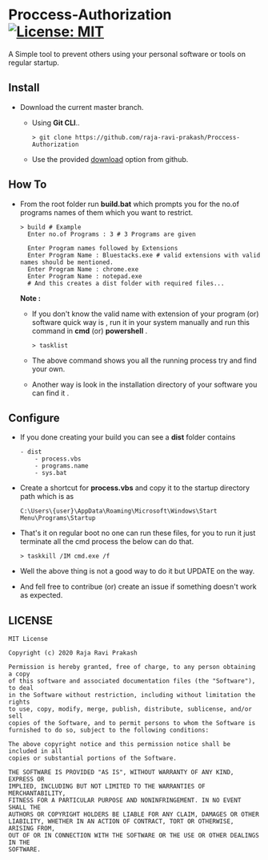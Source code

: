 # Proccess-Authorization [![License: MIT](https://img.shields.io/badge/License-MIT-yellow.svg)](https://opensource.org/licenses/MIT)
A Simple tool to prevent others using your personal software or tools on regular startup.

## Install
- Download the current master branch.

  * Using **Git CLI**..
  
    ```shell
    > git clone https://github.com/raja-ravi-prakash/Proccess-Authorization
    ```
  * Use the provided [download](https://github.com/raja-ravi-prakash/Proccess-Authorization/archive/master.zip) option from github.
  
## How To
  - From the root folder run **build.bat** which prompts you for the no.of programs names of them which you want to restrict.
  
    ```shell
    > build # Example
      Enter no.of Programs : 3 # 3 Programs are given
      
      Enter Program names followed by Extensions
      Enter Program Name : Bluestacks.exe # valid extensions with valid names should be mentioned.
      Enter Program Name : chrome.exe
      Enter Program Name : notepad.exe
      # And this creates a dist folder with required files...
    ```
    **Note :** 
    - If you don't know the valid name with extension of your program (or) software quick way is , run it in your system manually and 
    run this command in **cmd** (or) **powershell** .
    
      ```shell
      > tasklist
      ```
    
    - The above command shows you all the running process try and find your own.
    
    - Another way is look in the installation directory of your software you can find it .
 ## Configure
 * If you done creating your build you can see a **dist** folder contains 
 
    ```shell
    - dist
        - process.vbs 
        - programs.name
        - sys.bat
    ```
    
 * Create a shortcut for **process.vbs** and copy it to the startup directory path which is as
 
    ```shell
    C:\Users\{user}\AppData\Roaming\Microsoft\Windows\Start Menu\Programs\Startup
    ```
 * That's it on regular boot no one can run these files, for you to run it just terminate all the cmd process the below can do that.
    ```shell
    > taskkill /IM cmd.exe /f
    ```
 * Well the above thing is not a good way to do it but UPDATE on the way.
 * And fell free to contribue (or) create an issue if something doesn't work as expected.
## LICENSE
    MIT License

    Copyright (c) 2020 Raja Ravi Prakash

    Permission is hereby granted, free of charge, to any person obtaining a copy
    of this software and associated documentation files (the "Software"), to deal
    in the Software without restriction, including without limitation the rights
    to use, copy, modify, merge, publish, distribute, sublicense, and/or sell
    copies of the Software, and to permit persons to whom the Software is
    furnished to do so, subject to the following conditions:

    The above copyright notice and this permission notice shall be included in all
    copies or substantial portions of the Software.

    THE SOFTWARE IS PROVIDED "AS IS", WITHOUT WARRANTY OF ANY KIND, EXPRESS OR
    IMPLIED, INCLUDING BUT NOT LIMITED TO THE WARRANTIES OF MERCHANTABILITY,
    FITNESS FOR A PARTICULAR PURPOSE AND NONINFRINGEMENT. IN NO EVENT SHALL THE
    AUTHORS OR COPYRIGHT HOLDERS BE LIABLE FOR ANY CLAIM, DAMAGES OR OTHER
    LIABILITY, WHETHER IN AN ACTION OF CONTRACT, TORT OR OTHERWISE, ARISING FROM,
    OUT OF OR IN CONNECTION WITH THE SOFTWARE OR THE USE OR OTHER DEALINGS IN THE
    SOFTWARE.
